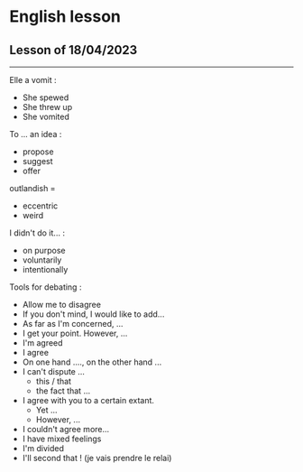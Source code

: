 # English lesson

## Lesson of 18/04/2023
---

Elle a vomit :
- She spewed
- She threw up
- She vomited

To ... an idea :
- propose
- suggest
- offer

outlandish = 
- eccentric
- weird

I didn't do it... :
- on purpose
- voluntarily
- intentionally

Tools for debating :
- Allow me to disagree
- If you don't mind, I would like to add...
- As far as I'm concerned, ...
- I get your point. However, ...
- I'm agreed
- I agree
- On one hand ...., on the other hand ...
- I can't dispute ...
	- this / that
	- the fact that ...
- I agree with you to a certain extant.
	- Yet ...
	- However, ...
- I couldn't agree more...
- I have mixed feelings
- I'm divided
- I'll second that ! (je vais prendre le relai)